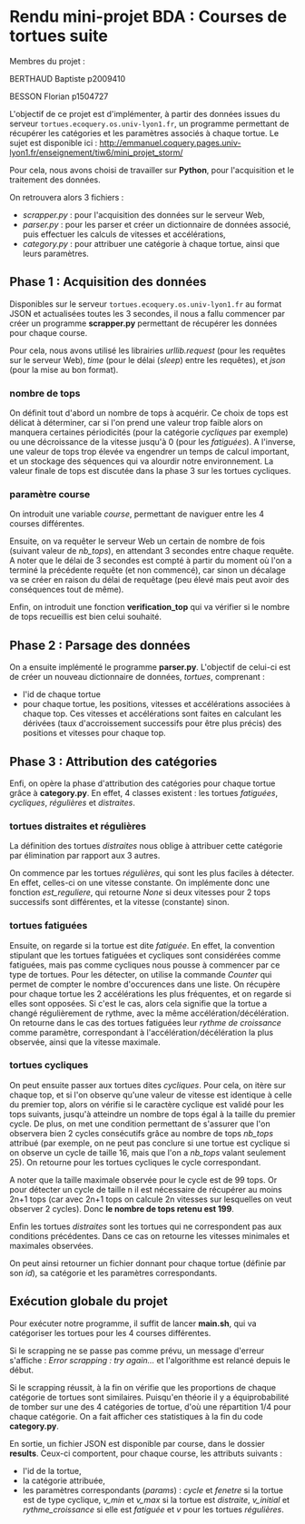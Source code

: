 # Rendu mini-projet BDA : Courses de tortues suite

Membres du projet : 

BERTHAUD Baptiste  p2009410

BESSON Florian p1504727

L'objectif de ce projet est d'implémenter, à partir des données issues du serveur `tortues.ecoquery.os.univ-lyon1.fr`, un programme permettant de récupérer les catégories et les paramètres associés à chaque tortue. Le sujet est disponible ici : http://emmanuel.coquery.pages.univ-lyon1.fr/enseignement/tiw6/mini_projet_storm/

Pour cela, nous avons choisi de travailler sur **Python**, pour l'acquisition et le traitement des données.

On retrouvera alors 3 fichiers : 
* *scrapper.py* : pour l'acquisition des données sur le serveur Web,
* *parser.py* : pour les parser et créer un dictionnaire de données associé, puis effectuer les calculs de vitesses et accélérations,
* *category.py* : pour attribuer une catégorie à chaque tortue, ainsi que leurs paramètres.


## Phase 1 : Acquisition des données 

Disponibles sur le serveur `tortues.ecoquery.os.univ-lyon1.fr` au format JSON et actualisées toutes les 3 secondes, il nous a fallu commencer par créer un programme **scrapper.py** permettant de récupérer les données pour chaque course.

Pour cela, nous avons utilisé les librairies *urllib.request* (pour les requêtes sur le serveur Web), *time* (pour le délai (*sleep*) entre les requêtes), et *json* (pour la mise au bon format).

### nombre de tops

On définit tout d'abord un nombre de tops à acquérir. Ce choix de tops est délicat à déterminer, car si l'on prend une valeur trop faible alors on manquera certaines périodicités (pour la catégorie *cycliques* par exemple) ou une décroissance de la vitesse jusqu'à 0 (pour les *fatiguées*). A l'inverse, une valeur de tops trop élevée va engendrer un temps de calcul important, et un stockage des séquences qui va alourdir notre environnement. La valeur finale de tops est discutée dans la phase 3 sur les tortues cycliques.

### paramètre course

On introduit une variable *course*, permettant de naviguer entre les 4 courses différentes.

Ensuite, on va requêter le serveur Web un certain de nombre de fois (suivant valeur de *nb_tops*), en attendant 3 secondes entre chaque requête.
A noter que le délai de 3 secondes est compté à partir du moment où l'on a terminé la précédente requête (et non commencé), car sinon un décalage va se créer en raison du délai de requêtage (peu élevé mais peut avoir des conséquences tout de même).


Enfin, on introduit une fonction **verification_top** qui va vérifier si le nombre de tops recueillis est bien celui souhaité.


## Phase 2 : Parsage des données

On a ensuite implémenté le programme **parser.py**. 
L'objectif de celui-ci est de créer un nouveau dictionnaire de données, *tortues*, comprenant :
* l'id de chaque tortue
* pour chaque tortue, les positions, vitesses et accélérations associées à chaque top. Ces vitesses et accélérations sont faites en calculant les dérivées (taux d'accroissement successifs pour être plus précis) des positions et vitesses pour chaque top.


## Phase 3 : Attribution des catégories

Enfi, on opère la phase d'attribution des catégories pour chaque tortue grâce à **category.py**. 
En effet, 4 classes existent : les tortues *fatiguées*, *cycliques*, *régulières* et *distraites*. 

### tortues distraites et régulières

La définition des tortues *distraites* nous oblige à attribuer cette catégorie par élimination par rapport aux 3 autres.

On commence par les tortues *régulières*, qui sont les plus faciles à détecter. En effet, celles-ci on une vitesse constante. On implémente donc une fonction *est_reguliere*, qui retourne *None* si deux vitesses pour 2 tops successifs sont différentes, et la vitesse (constante) sinon.

### tortues fatiguées

Ensuite, on regarde si la tortue est dite *fatiguée*. En effet, la convention stipulant que les tortues fatiguées et cycliques sont considérées comme fatiguées, mais pas comme cycliques nous pousse à commencer par ce type de tortues.
Pour les détecter, on utilise la commande *Counter* qui permet de compter le nombre d'occurences dans une liste.  On récupère pour chaque tortue les 2 accélérations les plus fréquentes, et on regarde si elles sont opposées. Si c'est le cas, alors cela signifie que la tortue a changé régulièrement de rythme, avec la même accélération/décélération. On retourne dans le cas des tortues fatiguées leur *rythme de croissance* comme paramètre, correspondant à l'accélération/décélération la plus observée, ainsi que la vitesse maximale.

### tortues cycliques

On peut ensuite passer aux tortues dites *cycliques*. Pour cela, on itère sur chaque top, et si l'on observe qu'une valeur de vitesse est identique à celle du premier top, alors on vérifie si le caractère cyclique est validé pour les tops suivants, jusqu'à atteindre un nombre de tops égal à la taille du premier cycle. De plus, on met une condition permettant de s'assurer que l'on observera bien 2 cycles consécutifs grâce au nombre de tops *nb_tops* attribué (par exemple, on ne peut pas conclure si une tortue est cyclique si on observe un cycle de taille 16, mais que l'on a *nb_tops* valant seulement 25). On retourne pour les tortues cycliques le cycle correspondant.

A noter que la taille maximale observée pour le cycle est de 99 tops. Or pour détecter un cycle de taille n il est nécessaire de récupérer au moins 2n+1 tops (car avec 2n+1 tops on calcule 2n vitesses sur lesquelles on veut observer 2 cycles). Donc **le nombre de tops retenu est 199**.

Enfin les tortues *distraites* sont les tortues qui ne correspondent pas aux conditions précédentes. Dans ce cas on retourne les vitesses minimales et maximales observées.

On peut ainsi retourner un fichier donnant pour chaque tortue (définie par son *id*), sa catégorie et les paramètres correspondants.


## Exécution globale du projet

Pour exécuter notre programme, il suffit de lancer **main.sh**, qui va catégoriser les tortues pour les 4 courses différentes.

Si le scrapping ne se passe pas comme prévu, un message d'erreur s'affiche : *Error scrapping : try again...* et l'algorithme est relancé depuis le début.

Si le scrapping réussit, à la fin on vérifie que les proportions de chaque catégorie de tortues sont similaires. Puisqu'en théorie il y a équiprobabilité de tomber sur une des 4 catégories de tortue, d'où une répartition 1/4 pour chaque catégorie. On a fait afficher ces statistiques à la fin du code **category.py**.

En sortie, un fichier JSON est disponible par course, dans le dossier **results**. Ceux-ci comportent, pour chaque course, les attributs suivants :
* l'id de la tortue,
* la catégorie attribuée,
* les paramètres correspondants (*params*) : *cycle* et *fenetre* si la tortue est de type cyclique, *v_min* et *v_max* si la tortue est *distraite*, *v_initial* et *rythme_croissance* si elle est *fatiguée* et *v* pour les tortues *régulières*.
